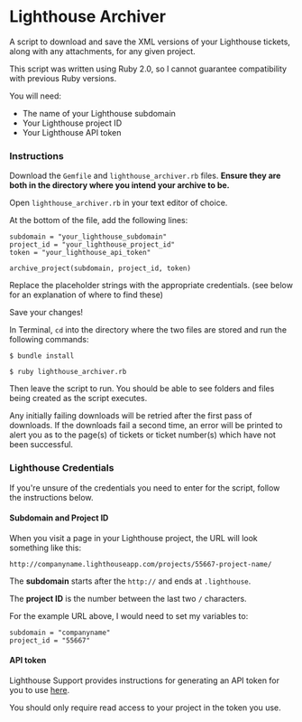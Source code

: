 # Lighthouse Archiver

A script to download and save the XML versions of your Lighthouse tickets, along with any attachments, for any given project.

This script was written using Ruby 2.0, so I cannot guarantee compatibility with previous Ruby versions.

You will need:

- The name of your Lighthouse subdomain
- Your Lighthouse project ID
- Your Lighthouse API token

### Instructions

Download the `Gemfile` and `lighthouse_archiver.rb` files. **Ensure they are both in the directory where you intend your archive to be.**

Open `lighthouse_archiver.rb` in your text editor of choice.

At the bottom of the file, add the following lines:

	subdomain = "your_lighthouse_subdomain"
	project_id = "your_lighthouse_project_id"
	token = "your_lighthouse_api_token"
	
	archive_project(subdomain, project_id, token)

Replace the placeholder strings with the appropriate credentials. (see below for an explanation of where to find these)

Save your changes!

In Terminal, `cd` into the directory where the two files are stored and run the following commands:

	$ bundle install

	$ ruby lighthouse_archiver.rb

Then leave the script to run. You should be able to see folders and files being created as the script executes.

Any initially failing downloads will be retried after the first pass of downloads. If the downloads fail a second time, an error will be printed to alert you as to the page(s) of tickets or ticket number(s) which have not been successful.

### Lighthouse Credentials

If you're unsure of the credentials you need to enter for the script, follow the instructions below.

#### Subdomain and Project ID

When you visit a page in your Lighthouse project, the URL will look something like this:

	http://companyname.lighthouseapp.com/projects/55667-project-name/

The **subdomain** starts after the `http://` and ends at `.lighthouse`.

The **project ID** is the number between the last two `/` characters.

For the example URL above, I would need to set my variables to:

	subdomain = "companyname"
	project_id = "55667"
	
#### API token

Lighthouse Support provides instructions for generating an API token for you to use [here](http://help.lighthouseapp.com/kb/api/how-do-i-get-an-api-token).

You should only require read access to your project in the token you use.

